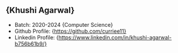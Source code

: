 ## {Khushi Agarwal}
- Batch: 2020-2024 {Computer Science}
- Github Profile: {https://github.com/curriee11}
- Linkedin Profile: {https://www.linkedin.com/in/khushi-agarwal-b756b61b9/}
